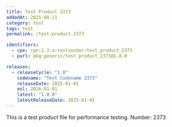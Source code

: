 ```yaml
---
title: Test Product 2373
addedAt: 2025-08-21
category: test
tags: test
permalink: /test-product-2373

identifiers:
  - cpe: cpe:2.3:a:testvendor:test_product_2373
  - purl: pkg:generic/test_product_2373@1.0.0

releases:
  - releaseCycle: "1.0"
    codename: "Test Codename 2373"
    releaseDate: 2025-01-01
    eol: 2026-01-01
    latest: "1.0.0"
    latestReleaseDate: 2025-01-01
---
```


This is a test product file for performance testing. Number: 2373
